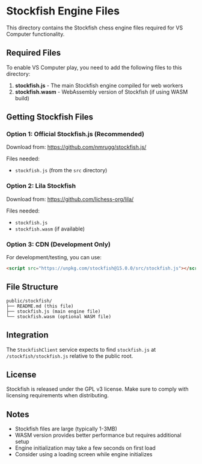 # Stockfish Engine Files

This directory contains the Stockfish chess engine files required for VS Computer functionality.

## Required Files

To enable VS Computer play, you need to add the following files to this directory:

1. **stockfish.js** - The main Stockfish engine compiled for web workers
2. **stockfish.wasm** - WebAssembly version of Stockfish (if using WASM build)

## Getting Stockfish Files

### Option 1: Official Stockfish.js (Recommended)
Download from: https://github.com/nmrugg/stockfish.js/

Files needed:
- `stockfish.js` (from the `src` directory)

### Option 2: Lila Stockfish 
Download from: https://github.com/lichess-org/lila/

Files needed:
- `stockfish.js`
- `stockfish.wasm` (if available)

### Option 3: CDN (Development Only)
For development/testing, you can use:
```html
<script src="https://unpkg.com/stockfish@15.0.0/src/stockfish.js"></script>
```

## File Structure

```
public/stockfish/
├── README.md (this file)
├── stockfish.js (main engine file)
└── stockfish.wasm (optional WASM file)
```

## Integration

The `StockfishClient` service expects to find `stockfish.js` at `/stockfish/stockfish.js` relative to the public root.

## License

Stockfish is released under the GPL v3 license. Make sure to comply with licensing requirements when distributing.

## Notes

- Stockfish files are large (typically 1-3MB)
- WASM version provides better performance but requires additional setup
- Engine initialization may take a few seconds on first load
- Consider using a loading screen while engine initializes